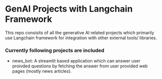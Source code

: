 # GenAI Projects with Langchain Framework
This repo consisits of all the generative AI related projects which primarily use Langchain framework for integration with other external tools/ libraries. 

### Currently following projects are included
- news_bot: A streamlit based application which can answer user proivded questions by fetching the answer from user provided web pages (mostly news articles).
